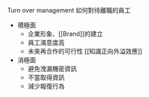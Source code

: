 Turn over management
如何對待離職的員工

- 積極面
	- 企業形象、[[Brand]]的建立
	- 員工滿意度高
	- 未來再合作的可行性 [[知識正向外溢效應]]
- 消極面
	- 避免洩漏機密資訊
	- 不當取得資訊
	- 減少報復行為